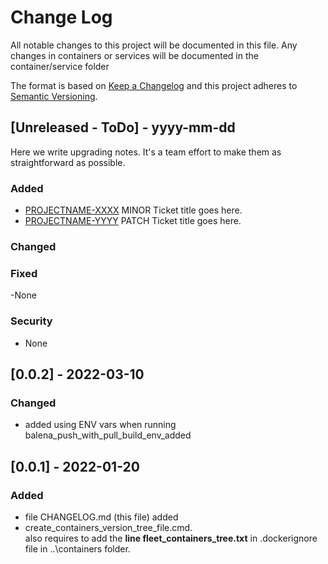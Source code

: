 
# Change Log
All notable changes to this project will be documented in this file. Any changes in containers or services will be documented in the container/service folder
 
The format is based on [Keep a Changelog](http://keepachangelog.com/)
and this project adheres to [Semantic Versioning](http://semver.org/).
 
## [Unreleased - ToDo] - yyyy-mm-dd
 
Here we write upgrading notes. It's a team effort to make them as
straightforward as possible.
 
### Added
- [PROJECTNAME-XXXX](http://tickets.projectname.com/browse/PROJECTNAME-XXXX)
  MINOR Ticket title goes here.
- [PROJECTNAME-YYYY](http://tickets.projectname.com/browse/PROJECTNAME-YYYY)
  PATCH Ticket title goes here.
 
### Changed
 
### Fixed
-None

### Security
- None

## [0.0.2] - 2022-03-10
### Changed
- added using ENV vars when running balena_push_with_pull_build_env_added

## [0.0.1] - 2022-01-20

### Added
- file CHANGELOG.md (this file) added
- create_containers_version_tree_file.cmd. <br>
also requires to add the __line fleet_containers_tree.txt__ in .dockerignore file in ..\containers folder.